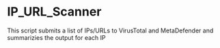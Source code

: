 # IP_URL_Scanner
This script submits a list of IPs/URLs to VirusTotal and MetaDefender and summarizies the output for each IP
